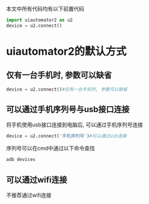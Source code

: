 本文中所有代码均有以下前置代码

```python
import uiautomator2 as u2
device = u2.connect()
```

# uiautomator2的默认方式

## 仅有一台手机时, 参数可以缺省

```python
device = u2.connect()#仅有一台手机时, 参数可以缺省
```

## 可以通过手机序列号与usb接口连接

将手机使用usb接口连接到电脑后, 可以通过手机序列号连接

```python
device = u2.connect('手机序列号')#可以通过usb连接
```

序列号可以在cmd中通过以下命令查找

```cmd
adb devices
```

## 可以通过wifi连接

不推荐通过wifi连接